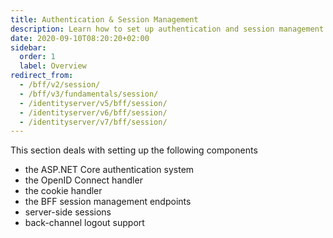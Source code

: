 ```yaml
---
title: Authentication & Session Management
description: Learn how to set up authentication and session management components in ASP.NET Core BFF applications, including OpenID Connect, cookie handling, and back-channel logout support.
date: 2020-09-10T08:20:20+02:00
sidebar:
  order: 1
  label: Overview
redirect_from:
  - /bff/v2/session/
  - /bff/v3/fundamentals/session/
  - /identityserver/v5/bff/session/
  - /identityserver/v6/bff/session/
  - /identityserver/v7/bff/session/
---
```


This section deals with setting up the following components

* the ASP.NET Core authentication system
* the OpenID Connect handler
* the cookie handler
* the BFF session management endpoints
* server-side sessions
* back-channel logout support